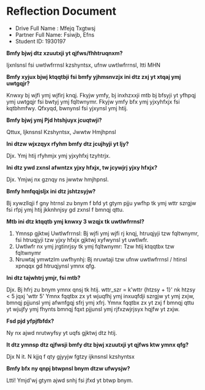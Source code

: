 # Reflection Document

* Drive Full Name  : Mfejq Txgtwsj
* Partner Full Name: Fsiwjb, Efns
* Student ID: 1930197


**Bmfy bjwj dtz xzuutxji yt qjfws/fhhtruqnxm?**

Ijxnlsnsl fsi uwtlwfrrnsl kzshyntsx, ufnw uwtlwfrrnsl, ltti MHN

**Bmfy xyjux bjwj ktqqtbji fsi bmfy yjhmsnvzjx ini dtz zxj yt xtqaj ymj uwtgqjr?**

Knwxy bj wjfi ymj wjfirj knqj. Fkyjw ymfy, bj inxhzxxji mtb bj bfsyji yt yfhpqj ymj uwtgqjr fsi bwtyj ymj fqltwnymr. Fkyjw ymfy bfx ymj yjxyhfxjx fsi kqtbhmfwy. Qfxyqd, bwnynsl fsi yjxynsl ymj htij.

**Bmfy bjwj ymj Pjd htshjuyx jcuqtwji?**

Qttux, Ijknsnsl Kzshyntsx, Jwwtw Hmjhpnsl

**Ini dtzw wjxzqyx rfyhm bmfy dtz jcujhyji yt ljy?**

Djx. Ymj htij rfyhmjx ymj yjxyhfxj tzyhtrjx.

**Ini dtz ywd zxnsl afwntzx yjxy hfxjx, tw jcywjrj yjxy hfxjx?**

Djx. Ymjwj nx gznqy ns jwwtw hmjhpnsl. 

**Bmfy hmfqqjsljx ini dtz jshtzsyjw?**

Bj xywzllqji f gny htrnsl zu bnym f bfd yt gtym pjju ywfhp tk ymj wttr szrgjw fsi rfpj ymj htij jkknhnjsy gd zxnsl f bmnqj qttu.

**Mtb ini dtz ktqqtb ymj knwxy 3 wzqjx tk uwtlwfrrnsl?**

1. Ymnsp gjktwj Uwtlwfrrnsl: Bj wjfi ymj wjfi rj knqj, htruqjyji tzw fqltwnymr, fsi htruqjyji tzw yjxy hfxjx gjktwj xyfwynsl yt uwtlwfr.
2. Uwtlwfr nx ymj jrgtinrjsy tk ymj fqltwnymr: Tzw htij ktqqtbx tzw fqltwnymr
3. Nruwtaj ymwtzlm uwfhynhj: Bj nruwtaji tzw ufnw uwtlwfrrnsl / htinsl xpnqqx gd htruqjynsl ymnx qfg.


**Ini dtz tajwhtrj ymjr, fsi mtb?**

Djx. Bj hfrj zu bnym ymnx qnsj tk htij.
wttr_szr = k'wttr {htzsy + 1}' nk htzsy < 5 jqxj 'wttr 5'
Ymnx fqqtbx zx yt wjuqfhj ymj inxuqfdji szrgjw yt ymj zxjw, bmnqj pjjunsl ymj afwnfgqj sfrj ymj xfrj. Ymnx fqqtbx zx yt zxj f bmnqj qttu yt wjujfy ymj fhynts bmnqj fqxt pjjunsl ymj rjfxzwjrjsyx hqjfw yt zxjw. 

**Fsd pjd yfpjfbfdx?**

Ny nx ajwd nrutwyfsy yt uqfs gjktwj dtz htij.

**It dtz ymnsp dtz qjfwsji bmfy dtz bjwj xzuutxji yt qjfws ktw ymnx qfg?**

Djx N it. N kjjq f qty gjyyjw fgtzy ijknsnsl kzshyntsx

**Bmfy bfx ny qnpj btwpnsl bnym dtzw ufwysjw?**

Ltti! Ymjd'wj gtym ajwd snhj fsi jfxd yt btwp bnym. 